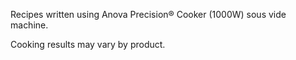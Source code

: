 Recipes written using Anova Precision® Cooker (1000W) sous vide machine.

Cooking results may vary by product.